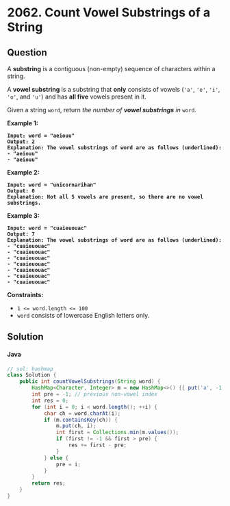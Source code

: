 # 2062. Count Vowel Substrings of a String

## Question

A **substring** is a contiguous (non-empty) sequence of characters within a string.

A **vowel substring** is a substring that **only** consists of vowels (`'a'`, `'e'`, `'i'`, `'o'`, and `'u'`) and has **all five** vowels present in it.

Given a string `word`, return _the number of **vowel substrings** in_ `word`.

**Example 1:**

<pre><code><strong>Input: word = "aeiouu"
</strong><strong>Output: 2
</strong><strong>Explanation: The vowel substrings of word are as follows (underlined):
</strong><strong>- "aeiouu"
</strong><strong>- "aeiouu"
</strong></code></pre>

**Example 2:**

<pre><code><strong>Input: word = "unicornarihan"
</strong><strong>Output: 0
</strong><strong>Explanation: Not all 5 vowels are present, so there are no vowel substrings.
</strong></code></pre>

**Example 3:**

<pre><code><strong>Input: word = "cuaieuouac"
</strong><strong>Output: 7
</strong><strong>Explanation: The vowel substrings of word are as follows (underlined):
</strong><strong>- "cuaieuouac"
</strong><strong>- "cuaieuouac"
</strong><strong>- "cuaieuouac"
</strong><strong>- "cuaieuouac"
</strong><strong>- "cuaieuouac"
</strong><strong>- "cuaieuouac"
</strong><strong>- "cuaieuouac"
</strong></code></pre>

**Constraints:**

* `1 <= word.length <= 100`
* `word` consists of lowercase English letters only.

## Solution

#### Java

```java
// sol: hashmap
class Solution {
    public int countVowelSubstrings(String word) {
        HashMap<Character, Integer> m = new HashMap<>() {{ put('a', -1); put('e', -1); put('i', -1); put('o', -1); put('u', -1);  }}; // map char to last index
        int pre = -1; // previous non-vowel index
        int res = 0;
        for (int i = 0; i < word.length(); ++i) {
            char ch = word.charAt(i);
            if (m.containsKey(ch)) {
                m.put(ch, i);
                int first = Collections.min(m.values());
                if (first != -1 && first > pre) {
                    res += first - pre;
                }
            } else {
                pre = i;
            }
        }
        return res;
    }
}
```

